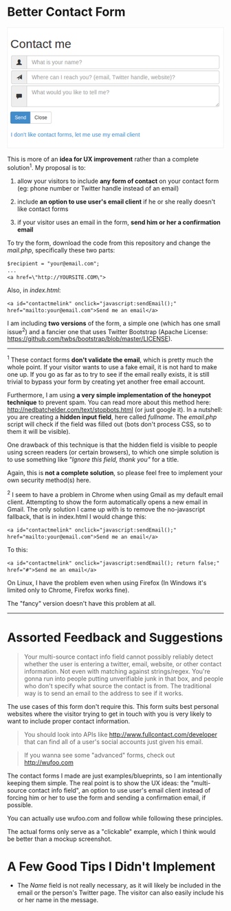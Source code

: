 Better Contact Form
=================
![A better contact form experience](/screenshot.png)


This is more of an **idea for UX improvement** rather than a complete solution<sup>1</sup>. My proposal is to: 

1. allow your visitors to include **any form of contact** on your contact form (eg: phone number or Twitter handle instead of an email)

2. include **an option to use user's email client** if he or she really doesn't like contact forms

3. if your visitor uses an email in the form, **send him or her a confirmation email**

To try the form, download the code from this repository and change the _mail.php_, specifically these two parts: 

	$recipient = "your@email.com";
	...
	<a href=\"http://YOURSITE.COM\">

Also, in _index.html_:

	<a id="contactmelink" onclick="javascript:sendEmail();" href="mailto:your@email.com">Send me an email</a>


I am including **two versions** of the form, a simple one (which has one small issue<sup>2</sup>) and a fancier one that uses Twitter Bootstrap (Apache License: https://github.com/twbs/bootstrap/blob/master/LICENSE).

***
<sup>1</sup> These contact forms **don't validate the email**, which is pretty much the whole point. If your visitor wants to use a fake email, it is not hard to make one up. If you go as far as to try to see if the email really exists, it is still trivial to bypass your form by creating yet another free email account.

Furthermore, I am using **a very simple implementation of the honeypot technique** to prevent spam. You can read more about this method here: http://nedbatchelder.com/text/stopbots.html (or just google it). In a nutshell: you are creating a **hidden input field**, here called _fullname_. The _email.php_ script will check if the field was filled out (bots don't process CSS, so to them it will be visible).

One drawback of this technique is that the hidden field is visible to people using screen readers (or certain browsers), to which one simple solution is to use something like _"Ignore this field, thank you"_ for a title.

Again, this is **not a complete solution**, so please feel free to implement your own security method(s) here.

<sup>2</sup> I seem to have a problem in Chrome when using Gmail as my default email client. Attempting to show the form automatically opens a new email in Gmail. The only solution I came up with is to remove the no-javascript fallback, that is in index.html I would change this:

	<a id="contactmelink" onclick="javascript:sendEmail();" href="mailto:your@email.com">Send me an email</a>

To this:

	<a id="contactmelink" onclick="javascript:sendEmail(); return false;" href="#">Send me an email</a>

On Linux, I have the problem even when using Firefox (In Windows it's limited only to Chrome, Firefox works fine).

The "fancy" version doesn't have this problem at all.
***
  
Assorted Feedback and Suggestions
=================================
  
>Your multi-source contact info field cannot possibly reliably detect whether the user is entering a twitter, email, website, or other contact information. Not even with matching against strings/regex. You're gonna run into people putting unverifiable junk in that box, and people who don't specify what source the contact is from. The traditional way is to send an email to the address to see if it works. 

The use cases of this form don't require this. This form suits best personal websites where the visitor trying to get in touch with you is very likely to want to include proper contact information.

> You should look into APIs like http://www.fullcontact.com/developer that can find all of a user's social accounts just given his email.

> If you wanna see some "advanced" forms, check out http://wufoo.com 

The contact forms I made are just examples/blueprints, so I am intentionally keeping them simple. The real point is to show the UX ideas: the "multi-source contact info field", an option to use user's email client instead of forcing him or her to use the form and sending a confirmation email, if possible.

You can actually use wufoo.com and follow while following these principles.

The actual forms only serve as a "clickable" example, which I think would be better than a mockup screenshot.

A Few Good Tips I Didn't Implement
==================================
  
- The _Name_ field is not really necessary, as it will likely be included in the email or the person's Twitter page. The visitor can also easily include his or her name in the message.
